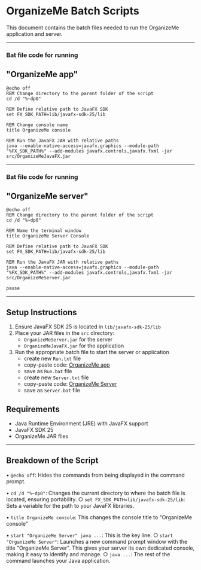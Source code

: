 # OrganizeMe Batch Scripts

This document contains the batch files needed to run the OrganizeMe application and server.

---

### Bat file code for running 
## "OrganizeMe app"
```batch
@echo off
REM Change directory to the parent folder of the script
cd /d "%~dp0"

REM Define relative path to JavaFX SDK
set FX_SDK_PATH=lib/javafx-sdk-25/lib

REM Change console name
title OrganizeMe console

REM Run the JavaFX JAR with relative paths
java --enable-native-access=javafx.graphics --module-path "%FX_SDK_PATH%" --add-modules javafx.controls,javafx.fxml -jar src/OrganizeMeJavaFX.jar
```

---

### Bat file code for running 
## "OrganizeMe server"
```batch
@echo off
REM Change directory to the parent folder of the script
cd /d "%~dp0"

REM Name the terminal window
title OrganizeMe Server Console

REM Define relative path to JavaFX SDK
set FX_SDK_PATH=lib/javafx-sdk-25/lib

REM Run the JavaFX JAR with relative paths
java --enable-native-access=javafx.graphics --module-path "%FX_SDK_PATH%" --add-modules javafx.controls,javafx.fxml -jar src/OrganizeMeServer.jar

pause
```

---

## Setup Instructions

1. Ensure JavaFX SDK 25 is located in `lib/javafx-sdk-25/lib`
2. Place your JAR files in the `src` directory:
   - `OrganizeMeServer.jar` for the server
   - `OrganizeMeJavaFX.jar` for the application
3. Run the appropriate batch file to start the server or application
   - create new `Run.txt` file
   - copy-paste code: [OrganizeMe app](#organizeme-app)
   - save as `Run.bat` file
   - create new `Server.txt` file
   - copy-paste code: [OrganizeMe Server](#organizeme-server)
   - save as `Server.bat` file

## Requirements

- Java Runtime Environment (JRE) with JavaFX support
- JavaFX SDK 25
- OrganizeMe JAR files

---

## Breakdown of the Script

• `@echo off`: Hides the commands from being displayed in the command prompt.

• `cd /d "%~dp0"`: Changes the current directory to where the batch file is located, ensuring portability. ○ `set FX_SDK_PATH=lib/javafx-sdk-25/lib`: Sets a variable for the path to your JavaFX libraries.

• `title OrganizeMe console`: This changes the console title to "OrganizeMe console"

• `start "OrganizeMe Server" java ...`: This is the key line. ○ `start "OrganizeMe Server"`: Launches a new command prompt window with the title "OrganizeMe Server". This gives your server its own dedicated console, making it easy to identify and manage. ○ `java ...`: The rest of the command launches your Java application.
